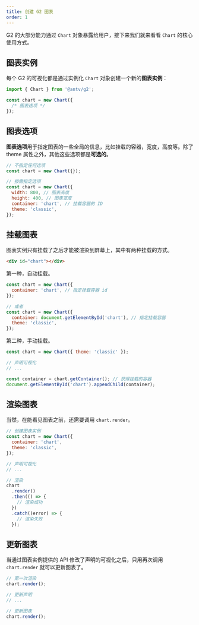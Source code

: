 ```yaml
---
title: 创建 G2 图表
order: 1
---
```


G2 的大部分能力通过 `Chart` 对象暴露给用户，接下来我们就来看看 `Chart` 的核心使用方式。

## 图表实例

每个 G2 的可视化都是通过实例化 `Chart` 对象创建一个新的**图表实例**：

```js
import { Chart } from '@antv/g2';

const chart = new Chart({
  /* 图表选项 */
});
```

## 图表选项

**图表选项**用于指定图表的一些全局的信息，比如挂载的容器，宽度，高度等。除了 theme 属性之外，其他这些选项都是**可选的**。

```js
// 不指定任何选项
const chart = new Chart({});

// 按需指定选项
const chart = new Chart({
  width: 800, // 图表高度
  height: 400, // 图表宽度
  container: 'chart', // 挂载容器的 ID
  theme: 'classic',
});
```

## 挂载图表

图表实例只有挂载了之后才能被渲染到屏幕上，其中有两种挂载的方式。

```html
<div id="chart"></div>
```

第一种，自动挂载。

```js
const chart = new Chart({
  container: 'chart', // 指定挂载容器 id
});

// 或者
const chart = new Chart({
  container: document.getElementById('chart'), // 指定挂载容器
  theme: 'classic',
});
```

第二种，手动挂载。

```js
const chart = new Chart({ theme: 'classic' });

// 声明可视化
// ...

const container = chart.getContainer(); // 获得挂载的容器
document.getElementById('chart').appendChild(container);
```

## 渲染图表

当然，在能看见图表之前，还需要调用 `chart.render`。

```js
// 创建图表实例
const chart = new Chart({
  container: 'chart',
  theme: 'classic',
});

// 声明可视化
// ...

// 渲染
chart
  .render()
  .then(() => {
    // 渲染成功
  })
  .catch((error) => {
    // 渲染失败 
  });
```

## 更新图表

当通过图表实例提供的 API 修改了声明的可视化之后，只用再次调用 `chart.render` 就可以更新图表了。

```js
// 第一次渲染
chart.render();

// 更新声明
// ...

// 更新图表
chart.render();
```
